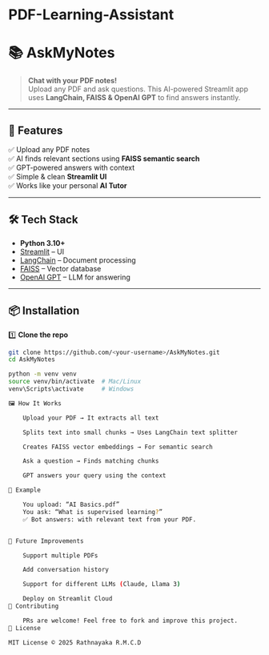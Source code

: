 # PDF-Learning-Assistant
# 📚 AskMyNotes  

> **Chat with your PDF notes!**  
> Upload any PDF and ask questions. This AI-powered Streamlit app uses **LangChain, FAISS & OpenAI GPT** to find answers instantly.  

---

## 🚀 Features  

✅ Upload any PDF notes  
✅ AI finds relevant sections using **FAISS semantic search**  
✅ GPT-powered answers with context  
✅ Simple & clean **Streamlit UI**  
✅ Works like your personal **AI Tutor**  

---

## 🛠️ Tech Stack  

- **Python 3.10+**  
- [Streamlit](https://streamlit.io/) – UI  
- [LangChain](https://www.langchain.com/) – Document processing  
- [FAISS](https://github.com/facebookresearch/faiss) – Vector database  
- [OpenAI GPT](https://platform.openai.com/) – LLM for answering  

---

## 📦 Installation  

1️⃣ **Clone the repo**  
```bash
git clone https://github.com/<your-username>/AskMyNotes.git
cd AskMyNotes

python -m venv venv
source venv/bin/activate  # Mac/Linux
venv\Scripts\activate     # Windows

🖼️ How It Works

    Upload your PDF → It extracts all text

    Splits text into small chunks → Uses LangChain text splitter

    Creates FAISS vector embeddings → For semantic search

    Ask a question → Finds matching chunks

    GPT answers your query using the context

📝 Example

    You upload: “AI Basics.pdf”
    You ask: “What is supervised learning?”
    ✅ Bot answers: with relevant text from your PDF.


🔮 Future Improvements

    Support multiple PDFs

    Add conversation history

    Support for different LLMs (Claude, Llama 3)

    Deploy on Streamlit Cloud
🤝 Contributing

    PRs are welcome! Feel free to fork and improve this project.
📜 License

MIT License © 2025 Rathnayaka R.M.C.D
